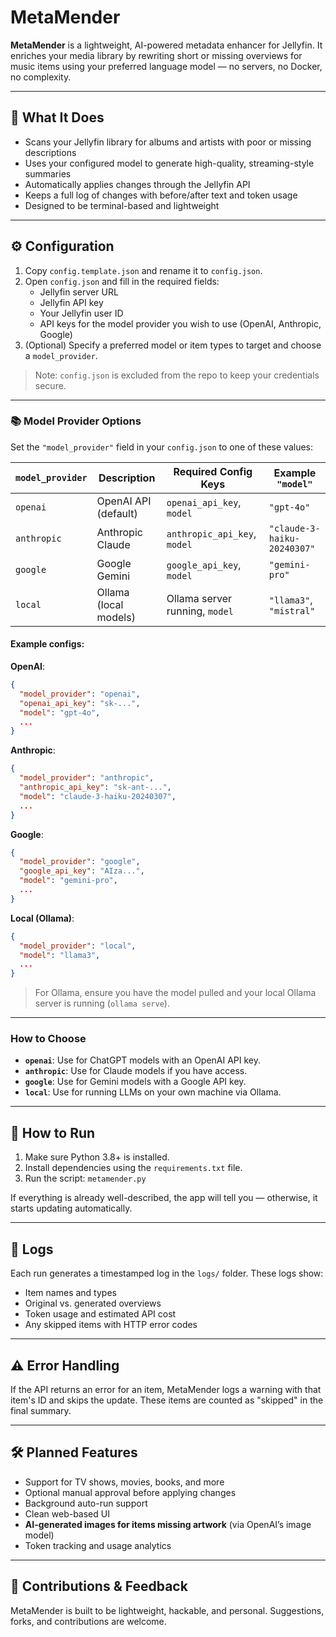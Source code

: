 # MetaMender

**MetaMender** is a lightweight, AI-powered metadata enhancer for Jellyfin.
It enriches your media library by rewriting short or missing overviews for music items using your preferred language model — no servers, no Docker, no complexity.

---

## 🎯 What It Does

- Scans your Jellyfin library for albums and artists with poor or missing descriptions
- Uses your configured model to generate high-quality, streaming-style summaries
- Automatically applies changes through the Jellyfin API
- Keeps a full log of changes with before/after text and token usage
- Designed to be terminal-based and lightweight

---

## ⚙️ Configuration

1. Copy `config.template.json` and rename it to `config.json`.
2. Open `config.json` and fill in the required fields:
   - Jellyfin server URL
   - Jellyfin API key
   - Your Jellyfin user ID
   - API keys for the model provider you wish to use (OpenAI, Anthropic, Google)
3. (Optional) Specify a preferred model or item types to target and choose a `model_provider`.

> Note: `config.json` is excluded from the repo to keep your credentials secure.

---

### 📚 Model Provider Options

Set the `"model_provider"` field in your `config.json` to one of these values:

| `model_provider` | Description              | Required Config Keys                   | Example `"model"`       |
|------------------|-------------------------|----------------------------------------|-------------------------|
| `openai`         | OpenAI API (default)    | `openai_api_key`, `model`              | `"gpt-4o"`              |
| `anthropic`      | Anthropic Claude        | `anthropic_api_key`, `model`           | `"claude-3-haiku-20240307"` |
| `google`         | Google Gemini           | `google_api_key`, `model`              | `"gemini-pro"`          |
| `local`          | Ollama (local models)   | Ollama server running, `model`         | `"llama3"`, `"mistral"` |

#### Example configs:

**OpenAI**:
```json
{
  "model_provider": "openai",
  "openai_api_key": "sk-...",
  "model": "gpt-4o",
  ...
}
````

**Anthropic**:

```json
{
  "model_provider": "anthropic",
  "anthropic_api_key": "sk-ant-...",
  "model": "claude-3-haiku-20240307",
  ...
}
```

**Google**:

```json
{
  "model_provider": "google",
  "google_api_key": "AIza...",
  "model": "gemini-pro",
  ...
}
```

**Local (Ollama)**:

```json
{
  "model_provider": "local",
  "model": "llama3",
  ...
}
```

> For Ollama, ensure you have the model pulled and your local Ollama server is running (`ollama serve`).

---

### How to Choose

* **`openai`**: Use for ChatGPT models with an OpenAI API key.
* **`anthropic`**: Use for Claude models if you have access.
* **`google`**: Use for Gemini models with a Google API key.
* **`local`**: Use for running LLMs on your own machine via Ollama.

---

## 🧪 How to Run

1. Make sure Python 3.8+ is installed.
2. Install dependencies using the `requirements.txt` file.
3. Run the script: `metamender.py`

If everything is already well-described, the app will tell you — otherwise, it starts updating automatically.

---

## 🧾 Logs

Each run generates a timestamped log in the `logs/` folder. These logs show:

* Item names and types
* Original vs. generated overviews
* Token usage and estimated API cost
* Any skipped items with HTTP error codes

---

## ⚠️ Error Handling

If the API returns an error for an item, MetaMender logs a warning with
that item's ID and skips the update. These items are counted as "skipped" in the
final summary.

---

## 🛠️ Planned Features

* Support for TV shows, movies, books, and more
* Optional manual approval before applying changes
* Background auto-run support
* Clean web-based UI
* **AI-generated images for items missing artwork** (via OpenAI’s image model)
* Token tracking and usage analytics

---

## 🤝 Contributions & Feedback

MetaMender is built to be lightweight, hackable, and personal.
Suggestions, forks, and contributions are welcome.
